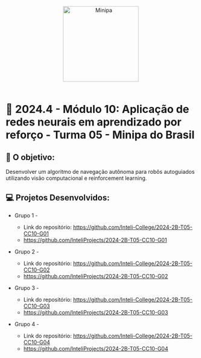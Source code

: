 <div align="center">
    <img src="https://github.com/user-attachments/assets/7626f9d9-1d20-44d9-b8da-4610cfd318be" alt="Minipa" width="200">
</div>

<br>

# 🙋 2024.4 - Módulo 10: Aplicação de redes neurais em aprendizado por reforço - Turma 05 - Minipa do Brasil


## 🎯 O objetivo:
Desenvolver um algoritmo de navegação autônoma para robôs autoguiados utilizando visão computacional e reinforcement learning.

## 💻 Projetos Desenvolvidos: 

- Grupo 1 - 
  - Link do repositório: https://github.com/Inteli-College/2024-2B-T05-CC10-G01
  - https://github.com/InteliProjects/2024-2B-T05-CC10-G01

- Grupo 2 - 
  - Link do repositório: https://github.com/Inteli-College/2024-2B-T05-CC10-G02
  - https://github.com/InteliProjects/2024-2B-T05-CC10-G02

- Grupo 3 -  
  - Link do repositório: https://github.com/Inteli-College/2024-2B-T05-CC10-G03
  - https://github.com/InteliProjects/2024-2B-T05-CC10-G03

- Grupo 4 - 
  - Link do repositório: https://github.com/Inteli-College/2024-2B-T05-CC10-G04
  - https://github.com/InteliProjects/2024-2B-T05-CC10-G04
